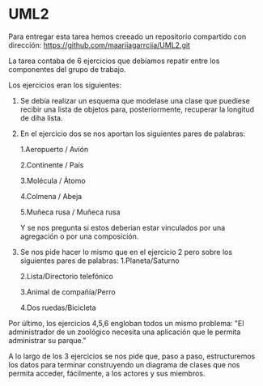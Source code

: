# UML2
Para entregar esta tarea hemos creeado un repositorio compartido con dirección: https://github.com/maariiagarrciia/UML2.git

La tarea contaba de 6 ejercicios que debíamos repatir entre los componentes del grupo de trabajo. 

Los ejercicios eran los siguientes: 

1) Se debía realizar un esquema que modelase una clase que puediese recibir una lista de objetos para, posteriormente, recuperar la longitud de diha lista.

2) En el ejercicio dos se nos aportan los siguientes pares de palabras:

    1.Aeropuerto / Avión

    2.Continente / País

    3.Molécula / Átomo

    4.Colmena / Abeja

    5.Muñeca rusa / Muñeca rusa
   
    Y se nos pregunta si estos deberian estar vinculados por una agregación o por una composición.

3) Se nos pide hacer lo mismo que en el ejercicio 2 pero sobre los siguientes pares de palabras:
    1.Planeta/Saturno

    2.Lista/Directorio telefónico

    3.Animal de compañía/Perro

    4.Dos ruedas/Bicicleta

Por último, los ejercicios 4,5,6 engloban todos un mismo problema: "El administrador de un zoológico necesita una aplicación que le permita administrar su parque."

A lo largo de los 3 ejercicios se nos pide que, paso a paso, estructuremos los datos para terminar construyendo un diagrama de clases que nos permita acceder, fácilmente, a los actores y sus miembros.
